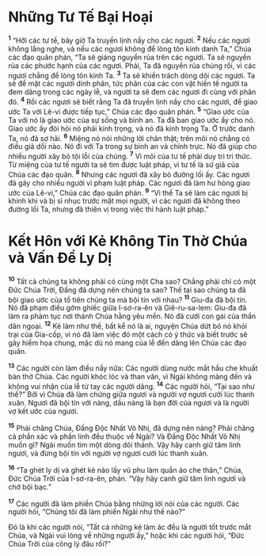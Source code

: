 # Những Tư Tế Bại Hoại

<sup><b>1</b></sup> “Hỡi các tư tế, bây giờ Ta truyền lịnh nầy cho các ngươi. <sup><b>2</b></sup> Nếu các ngươi không lắng nghe, và nếu các ngươi không để lòng tôn kính danh Ta,” Chúa các đạo quân phán, “Ta sẽ giáng nguyền rủa trên các ngươi. Ta sẽ nguyền rủa các phước hạnh của các ngươi. Phải, Ta đã nguyền rủa chúng rồi, vì các ngươi chẳng để lòng tôn kính Ta. <sup><b>3</b></sup> Ta sẽ khiển trách dòng dõi các ngươi. Ta sẽ để mặt các ngươi dính phân, tức phân của các con vật hiến tế người ta đem dâng trong các ngày lễ, và người ta sẽ đem các ngươi đi cùng với phân đó. <sup><b>4</b></sup> Rồi các ngươi sẽ biết rằng Ta đã truyền lịnh nầy cho các ngươi, để giao ước Ta với Lê-vi được tiếp tục,” Chúa các đạo quân phán. <sup><b>5</b></sup> “Giao ước của Ta với nó là giao ước của sự sống và bình an. Ta đã ban giao ước ấy cho nó. Giao ước ấy đòi hỏi nó phải kính trọng, và nó đã kính trọng Ta. Ở trước danh Ta, nó đã sợ hãi. <sup><b>6</b></sup> Miệng nó nói những lời chân thật; trên môi nó chẳng có điều giả dối nào. Nó đi với Ta trong sự bình an và chính trực. Nó đã giúp cho nhiều người xây bỏ tội lỗi của chúng. <sup><b>7</b></sup> Vì môi của tư tế phải duy trì tri thức. Từ miệng của tư tế người ta sẽ tìm được luật pháp, vì tư tế là sứ giả của Chúa các đạo quân. <sup><b>8</b></sup> Nhưng các ngươi đã xây bỏ đường lối ấy. Các ngươi đã gây cho nhiều người vi phạm luật pháp. Các ngươi đã làm hư hỏng giao ước của Lê-vi,” Chúa các đạo quân phán. <sup><b>9</b></sup> “Vì thế Ta sẽ làm các ngươi bị khinh khi và bị sỉ nhục trước mặt mọi người, vì các ngươi đã không theo đường lối Ta, nhưng đã thiên vị trong việc thi hành luật pháp.”

# Kết Hôn với Kẻ Không Tin Thờ Chúa và Vấn Ðề Ly Dị

<sup><b>10</b></sup> Tất cả chúng ta không phải có cùng một Cha sao? Chẳng phải chỉ có một Ðức Chúa Trời, Ðấng đã dựng nên chúng ta sao? Thế tại sao chúng ta đã bội giao ước của tổ tiên chúng ta mà bội tín với nhau? <sup><b>11</b></sup> Giu-đa đã bội tín. Nó đã phạm điều gớm ghiếc giữa I-sơ-ra-ên và Giê-ru-sa-lem: Giu-đa đã làm ra phàm tục nơi thánh Chúa hằng yêu mến. Nó đã cưới con gái của thần dân ngoại. <sup><b>12</b></sup> Kẻ làm như thế, bất kể nó là ai, nguyện Chúa dứt bỏ nó khỏi trại của Gia-cốp, vì nó đã làm việc đó một cách có ý thức và biết trước sẽ gây hiểm họa chung, mặc dù nó mang của lễ đến dâng lên Chúa các đạo quân.

<sup><b>13</b></sup> Các người còn làm điều nầy nữa: Các người dùng nước mắt hầu che khuất bàn thờ Chúa. Các người khóc lóc và than vãn, vì Ngài không màng đến và không vui nhận của lễ từ tay các người dâng. <sup><b>14</b></sup> Các người hỏi, “Tại sao như thế?” Bởi vì Chúa đã làm chứng giữa ngươi và người vợ ngươi cưới lúc thanh xuân. Ngươi đã bội tín với nàng, dầu nàng là bạn đời của ngươi và là người vợ kết ước của ngươi.

<sup><b>15</b></sup> Phải chăng Chúa, Ðấng Ðộc Nhất Vô Nhị, đã dựng nên nàng? Phải chăng cả phần xác và phần linh đều thuộc về Ngài? Và Ðấng Ðộc Nhất Vô Nhị muốn gì? Ngài muốn tìm một dòng dõi thánh. Vậy hãy canh giữ tâm linh ngươi, và đừng bội tín với người vợ ngươi cưới lúc thanh xuân.

<sup><b>16</b></sup> “Ta ghét ly dị và ghét kẻ nào lấy vũ phu làm quần áo che thân,” Chúa, Ðức Chúa Trời của I-sơ-ra-ên, phán. “Vậy hãy canh giữ tâm linh ngươi và chớ bội bạc.”

<sup><b>17</b></sup> Các người đã làm phiền Chúa bằng những lời nói của các người. Các người hỏi, “Chúng tôi đã làm phiền Ngài như thế nào?”

Ðó là khi các người nói, “Tất cả những kẻ làm ác đều là người tốt trước mắt Chúa, và Ngài vui lòng về những người ấy,” hoặc khi các người hỏi, “Ðức Chúa Trời của công lý đâu rồi?”
